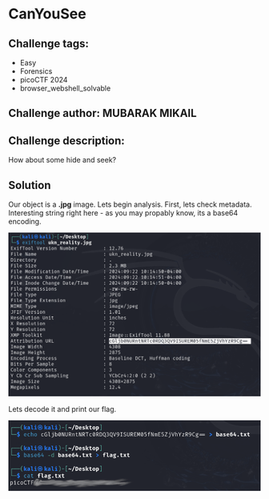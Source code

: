 # CanYouSee
## Challenge tags:
- Easy
- Forensics
- picoCTF 2024
- browser_webshell_solvable

## Challenge author: MUBARAK MIKAIL
## Challenge description:
How about some hide and seek?

## Solution
Our object is a **.jpg** image. Lets begin analysis.
First, lets check metadata. Interesting string right here - as you may propably know, its a base64 encoding. 

![image missing?](./content/CanYouSee_01.PNG)

Lets decode it and print our flag. 

![image missing?](./content/CanYouSee_02.PNG)

